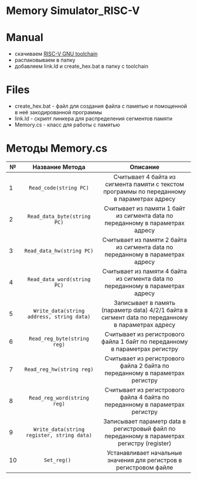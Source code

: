 # Memory Simulator_RISC-V 

# Manual
+ скачиваем [RISC-V GNU toolchain](https://syntacore.com/page/products/sw-tools "Сайт Syntacore")
+ распаковываем в папку
+ добавляем link.ld и create_hex.bat в папку с toolchain

# Files
+ create_hex.bat - файл для создания файла с памятью и помощенной в неё закодированной программы
+ link.ld - скрипт линкера для распределения сегментов памяти
+ Memory.cs - класс для работы с памятью

# Методы Memory.cs

№|Название Метода| Описание
--- | :---: | :---: |
1 | ``` Read_code(string PC) ```| Считывает 4 байта из сигмента памяти с текстом программы по переданному в параметрах адресу |
2 | ``` Read_data_byte(string PC) ```| Считывает из памяти 1 байт из сигмента data по переданному в параметрах адресу |
3 | ``` Read_data_hw(string PC) ```| Считывает из памяти 2 байта из сигмента data по переданному в параметрах адресу|
4 | ``` Read_data_word(string PC) ```| Считывает из памяти 4 байта из сигмента data по переданному в параметрах адресу|
5 | ``` Write_data(string address, string data) ```| Записывает в память (параметр data) 4/2/1 байта  в сигмент data по переданному в параметрах адресу|
6 | ``` Read_reg_byte(string reg) ```| Считывает из регистрового файла 1 байт по переданному в параметрах регистру |
7 | ``` Read_reg_hw(string reg) ```| Считывает из регистрового файла 2 байта по переданному в параметрах регистру |
8 | ``` Read_reg_word(string reg) ```| Считывает из регистрового файла 4 байта по переданному в параметрах регистру |
9 | ``` Write_data(string register, string data) ```| Записывает параметр data в регистровый файл по переданному в параметрах регистру (register) |
10 | ```Set_reg() ```| Устанавливает начальные значения для регистров в регистровом файле |
